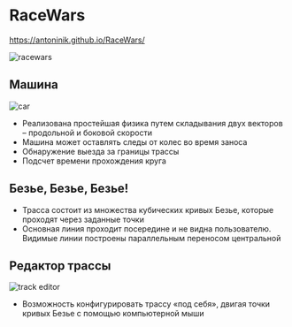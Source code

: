 # RaceWars

https://antoninik.github.io/RaceWars/

![racewars](https://user-images.githubusercontent.com/90615348/218562053-d1bdee0e-851e-4c2e-b182-f20b13f26fb3.gif)
## Машина
![car](https://user-images.githubusercontent.com/90615348/218557333-69168a0f-aee7-42f5-8828-8b71d0265e0f.png)

- Реализована простейшая физика путем складывания двух векторов – продольной и боковой скорости
- Машина может оставлять следы от колес во время заноса
- Обнаружение выезда за границы трассы
- Подсчет времени прохождения круга

## Безье, Безье, Безье!
- Трасса состоит из множества кубических кривых Безье, которые проходят через заданные точки
- Основная линия проходит посередине и не видна пользователю. Видимые линии построены параллельным переносом центральной

## Редактор трассы
![track editor](https://user-images.githubusercontent.com/90615348/218557554-d24dbcbe-d155-4cb0-8b30-f5c52029a2bd.png)
- Возможность конфигурировать трассу «под себя», двигая точки кривых Безье с помощью компьютерной мыши
